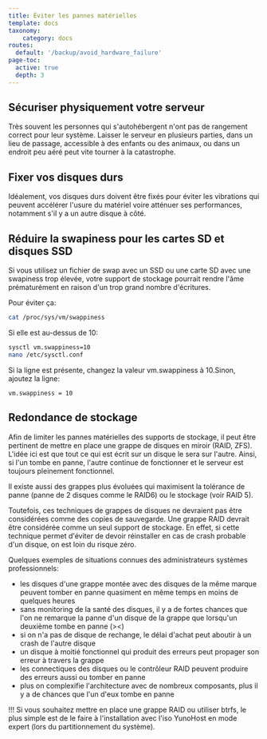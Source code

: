 ```yaml
---
title: Éviter les pannes matérielles
template: docs
taxonomy:
    category: docs
routes:
  default: '/backup/avoid_hardware_failure'
page-toc:
  active: true
  depth: 3
---
```


## Sécuriser physiquement votre serveur

Très souvent les personnes qui s'autohébergent n'ont pas de rangement correct pour leur système. Laisser le serveur en plusieurs parties, dans un lieu de passage, accessible à des enfants ou des animaux, ou dans un endroit peu aéré peut vite tourner à la catastrophe.

## Fixer vos disques durs

Idéalement, vos disques durs doivent être fixés pour éviter les vibrations qui peuvent accélérer l'usure du matériel voire atténuer ses performances, notamment s'il y a un autre disque à côté.

## Réduire la swapiness pour les cartes SD et disques SSD

Si vous utilisez un fichier de swap avec un SSD ou une carte SD avec une swapiness trop élevée, votre support de stockage pourrait rendre l'âme prématurément en raison d'un trop grand nombre d'écritures.

Pour éviter ça:

```bash
cat /proc/sys/vm/swappiness
```

Si elle est au-dessus de 10:

```bash
sysctl vm.swappiness=10
nano /etc/sysctl.conf
```

Si la ligne est présente, changez la valeur vm.swappiness à 10.Sinon, ajoutez la ligne:

```text
vm.swappiness = 10
```

## Redondance de stockage

Afin de limiter les pannes matérielles des supports de stockage, il peut être pertinent de mettre en place une grappe de disques en miroir (RAID, ZFS). L'idée ici est que tout ce qui est écrit sur un disque le sera sur l'autre. Ainsi, si l'un tombe en panne, l'autre continue de fonctionner et le serveur est toujours pleinement fonctionnel.

Il existe aussi des grappes plus évoluées qui maximisent la tolérance de panne (panne de 2 disques comme le RAID6) ou le stockage (voir RAID 5).

Toutefois, ces techniques de grappes de disques ne devraient pas être considérées comme des copies de sauvegarde. Une grappe RAID devrait être considérée comme un seul support de stockage. En effet, si cette technique permet d'éviter de devoir réinstaller en cas de crash probable d'un disque, on est loin du risque zéro.

Quelques exemples de situations connues des administrateurs systèmes professionnels:

* les disques d'une grappe montée avec des disques de la même marque peuvent tomber en panne quasiment en même temps en moins de quelques heures
* sans monitoring de la santé des disques, il y a de fortes chances que l'on ne remarque la panne d'un disque de la grappe que lorsqu'un deuxième tombe en panne (><)
* si on n'a pas de disque de rechange, le délai d'achat peut aboutir à un crash de l'autre disque
* un disque à moitié fonctionnel qui produit des erreurs peut propager son erreur à travers la grappe
* les connectiques des disques ou le contrôleur RAID peuvent produire des erreurs aussi ou tomber en panne
* plus on complexifie l'architecture avec de nombreux composants, plus il y a de chances que l'un d'eux tombe en panne

!!! Si vous souhaitez mettre en place une grappe RAID ou utiliser btrfs, le plus simple est de le faire à l'installation avec l'iso YunoHost en mode expert (lors du partitionnement du système).
